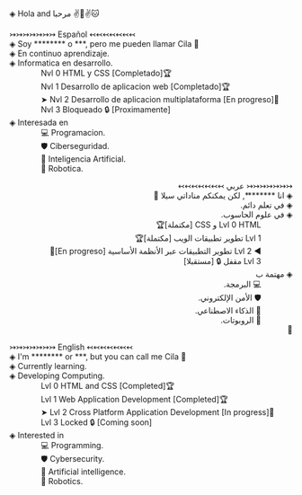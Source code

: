 ◈ Hola and مرحبا  ✌️🐰✌️🐱

↣↣↣↣↣↣↣ Español ↢↢↢↢↢↢↢ <br>
◈ Soy ******** o ***, pero me pueden llamar Cila 👋<br>
◈ En continuo aprendizaje.<br>
◈ Informatica en desarrollo.<br>
&emsp;&emsp;&emsp;&emsp;Nvl 0 HTML y CSS [Completado]🏆<br>
&emsp;&emsp;&emsp;&emsp;Nvl 1 Desarrollo de aplicacion web [Completado]🏆<br>
&emsp;&emsp;&emsp;&emsp;➤ Nvl 2 Desarrollo de aplicacion multiplataforma [En progreso]🚧<br>
&emsp;&emsp;&emsp;&emsp;Nvl 3 Bloqueado 🔒 [Proximamente] <br>
◈ Interesada en<br>
&emsp;&emsp;&emsp;&emsp;💻 Programacion.<br>
&emsp;&emsp;&emsp;&emsp;🛡️ Ciberseguridad.<br>
&emsp;&emsp;&emsp;&emsp;🧠 Inteligencia Artificial.<br>
&emsp;&emsp;&emsp;&emsp;🤖 Robotica.<br>

<p dir="rtl">
↣↣↣↣↣↣↣ عربي ↢↢↢↢↢↢↢ <br>
◈ انا ********, لكن يمكنكم مناداتي سيلا 👋<br>
◈ في تعلم دائم.<br>
◈ في علوم الحاسوب.<br>
&emsp;&emsp;&emsp;&emsp;Lvl 0 HTML و CSS [مكتملة]🏆<br>
&emsp;&emsp;&emsp;&emsp;Lvl 1 تطوير تطبيقات الويب [مكتملة]🏆<br>
&emsp;&emsp;&emsp;&emsp;◄ Lvl 2 تطوير التطبيقات عبر الأنظمة الأساسية [En progreso]🚧<br>
&emsp;&emsp;&emsp;&emsp;Lvl 3 مقفل 🔒 [مستقبلا] <br>
◈ مهتمة ب<br>
&emsp;&emsp;&emsp;&emsp;💻 البرمجة.<br>
&emsp;&emsp;&emsp;&emsp;🛡️ الأمن الإلكتروني.<br>
&emsp;&emsp;&emsp;&emsp;🧠 الذكاء الاصطناعي.<br>
&emsp;&emsp;&emsp;&emsp;🤖 الروبوتات.<br>👋
</p>

↣↣↣↣↣↣↣ English ↢↢↢↢↢↢↢ <br>
◈ I'm ******** or ***, but you can call me Cila 👋<br>
◈ Currently learning.<br>
◈ Developing Computing.<br>
&emsp;&emsp;&emsp;&emsp;Lvl 0 HTML and CSS [Completed]🏆<br>
&emsp;&emsp;&emsp;&emsp;Lvl 1 Web Application Development [Completed]🏆<br>
&emsp;&emsp;&emsp;&emsp;➤ Lvl 2 Cross Platform Application Development [In progress]🚧<br>
&emsp;&emsp;&emsp;&emsp;Lvl 3 Locked 🔒 [Coming soon] <br>
◈ Interested in<br>
&emsp;&emsp;&emsp;&emsp;💻 Programming.<br>
&emsp;&emsp;&emsp;&emsp;🛡️ Cybersecurity.<br>
&emsp;&emsp;&emsp;&emsp;🧠 Artificial intelligence.<br>
&emsp;&emsp;&emsp;&emsp;🤖 Robotics.<br>
